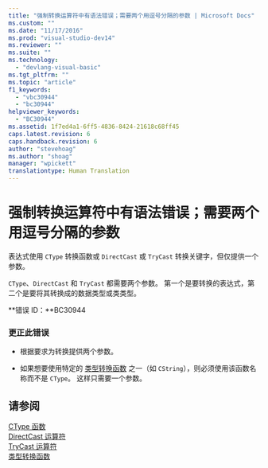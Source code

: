 ```yaml
---
title: "强制转换运算符中有语法错误；需要两个用逗号分隔的参数 | Microsoft Docs"
ms.custom: ""
ms.date: "11/17/2016"
ms.prod: "visual-studio-dev14"
ms.reviewer: ""
ms.suite: ""
ms.technology: 
  - "devlang-visual-basic"
ms.tgt_pltfrm: ""
ms.topic: "article"
f1_keywords: 
  - "vbc30944"
  - "bc30944"
helpviewer_keywords: 
  - "BC30944"
ms.assetid: 1f7ed4a1-6ff5-4836-8424-21618c68ff45
caps.latest.revision: 6
caps.handback.revision: 6
author: "stevehoag"
ms.author: "shoag"
manager: "wpickett"
translationtype: Human Translation
---
```

# 强制转换运算符中有语法错误；需要两个用逗号分隔的参数
表达式使用 `CType` 转换函数或 `DirectCast` 或 `TryCast` 转换关键字，但仅提供一个参数。  
  
 `CType`、`DirectCast` 和 `TryCast` 都需要两个参数。 第一个是要转换的表达式，第二个是要将其转换成的数据类型或类类型。  
  
 **错误 ID：**BC30944  
  
### 更正此错误  
  
-   根据要求为转换提供两个参数。  
  
-   如果想要使用特定的 [类型转换函数](../../visual-basic/language-reference/functions/type-conversion-functions.md) 之一（如 `CString`），则必须使用该函数名称而不是 `CType`。 这样只需要一个参数。  
  
## 请参阅  
 [CType 函数](../../visual-basic/language-reference/functions/ctype-function.md)   
 [DirectCast 运算符](../../visual-basic/language-reference/operators/directcast-operator.md)   
 [TryCast 运算符](../../visual-basic/language-reference/operators/trycast-operator.md)   
 [类型转换函数](../../visual-basic/language-reference/functions/type-conversion-functions.md)